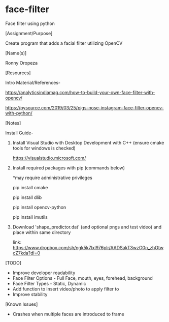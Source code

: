 # face-filter
Face filter using python

[Assignment/Purpose]

Create program that adds a facial filter utilizing OpenCV

[Name(s)]

Ronny Oropeza

[Resources]

Intro Material/References-

https://analyticsindiamag.com/how-to-build-your-own-face-filter-with-opencv/

https://pysource.com/2019/03/25/pigs-nose-instagram-face-filter-opencv-with-python/

[Notes]

Install Guide-

1. Install Visual Studio with Desktop Development with C++ (ensure cmake tools for windows is checked)

    https://visualstudio.microsoft.com/
    
2. Install required packages with pip (commands below)

    *may require administrative privileges
    
    pip install cmake
    
    pip install dlib
    
    pip install opencv-python
    
    pip install imutils
    
3. Download 'shape_predictor.dat' (and optional pngs and test video) and place within same directory

   link: https://www.dropbox.com/sh/ngk5k7lxl976plr/AADSakT3wzO0n_zhOtwcZ7kda?dl=0

[TODO]
- Improve developer readability
- Face Filter Options - Full Face, mouth, eyes, forehead, background
- Face Filter Types - Static, Dynamic
- Add function to insert video/photo to apply filter to
- Improve stability

[Known Issues]
- Crashes when multiple faces are introduced to frame
